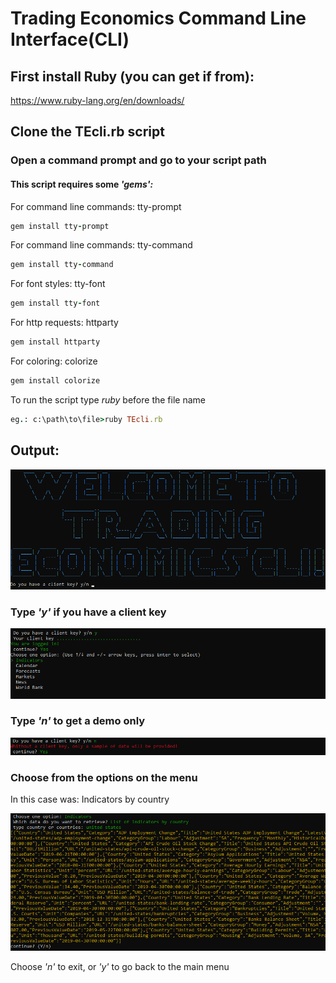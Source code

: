 # Trading Economics Command Line Interface(CLI)

## First install Ruby (you can get if from):

https://www.ruby-lang.org/en/downloads/
[](https://www.ruby-lang.org/en/downloads/)


## Clone the TEcli.rb script

### Open a command prompt and go to your script path

#### This script requires some *'gems':*

For command line commands: tty-prompt
```Ruby
gem install tty-prompt
```
For command line commands: tty-command
```Ruby
gem install tty-command
```
For font styles: tty-font
```Ruby
gem install tty-font
```
For http requests: httparty 
```Ruby
gem install httparty
```
For coloring: colorize
```Ruby
gem install colorize
```

To run the script type *ruby* before the file name
```Ruby
eg.: c:\path\to\file>ruby TEcli.rb
```

## Output:

![Welcome TE](images/TEcli.png)


### Type *'y'* if you have a client key 

![Key TE](images/Key.png)

### Type *'n'* to get a demo only

![Key TE](images/noKey.png)

### Choose from the options on the menu
In this case was: Indicators by country

![Menu TE](images/Menu.png)

Choose *'n'* to exit, or *'y'* to go back to the main menu